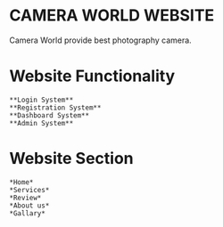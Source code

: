 # CAMERA WORLD WEBSITE 
 
 Camera World provide best photography camera.

 # Website Functionality

    **Login System**
    **Registration System**
    **Dashboard System**
    **Admin System**
    
# Website Section
    *Home*
    *Services*
    *Review*
    *About us*
    *Gallary*
 
